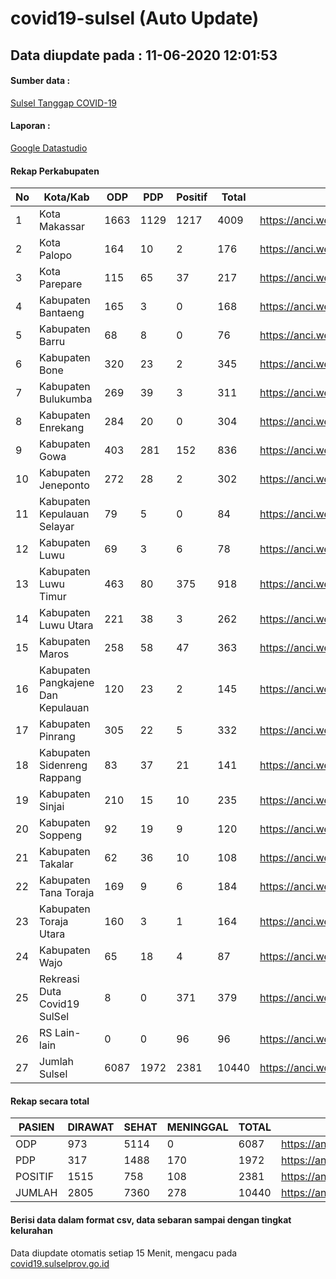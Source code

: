 
# covid19-sulsel (Auto Update)

## Data diupdate pada : 11-06-2020 12:01:53

#### Sumber data :
[Sulsel Tanggap COVID-19](https://covid19.sulselprov.go.id)

#### Laporan :
[Google Datastudio](https://datastudio.google.com/s/jythWGc1j4w)

#### Rekap Perkabupaten 
|No|Kota/Kab|ODP|PDP|Positif|Total|Link|
| --- | --- | --- | --- | --- | --- | --- |
|1|Kota Makassar|1663|1129|1217|4009|https://anci.web.id/cor/kota_makassar|
|2|Kota Palopo|164|10|2|176|https://anci.web.id/cor/kota_palopo|
|3|Kota Parepare|115|65|37|217|https://anci.web.id/cor/kota_parepare|
|4|Kabupaten Bantaeng|165|3|0|168|https://anci.web.id/cor/kabupaten_bantaeng|
|5|Kabupaten Barru|68|8|0|76|https://anci.web.id/cor/kabupaten_barru|
|6|Kabupaten Bone|320|23|2|345|https://anci.web.id/cor/kabupaten_bone|
|7|Kabupaten Bulukumba|269|39|3|311|https://anci.web.id/cor/kabupaten_bulukumba|
|8|Kabupaten Enrekang|284|20|0|304|https://anci.web.id/cor/kabupaten_enrekang|
|9|Kabupaten Gowa|403|281|152|836|https://anci.web.id/cor/kabupaten_gowa|
|10|Kabupaten Jeneponto|272|28|2|302|https://anci.web.id/cor/kabupaten_jeneponto|
|11|Kabupaten Kepulauan Selayar|79|5|0|84|https://anci.web.id/cor/kabupaten_kepulauan_selayar|
|12|Kabupaten Luwu|69|3|6|78|https://anci.web.id/cor/kabupaten_luwu|
|13|Kabupaten Luwu Timur|463|80|375|918|https://anci.web.id/cor/kabupaten_luwu_timur|
|14|Kabupaten Luwu Utara|221|38|3|262|https://anci.web.id/cor/kabupaten_luwu_utara|
|15|Kabupaten Maros|258|58|47|363|https://anci.web.id/cor/kabupaten_maros|
|16|Kabupaten Pangkajene Dan Kepulauan|120|23|2|145|https://anci.web.id/cor/kabupaten_pangkajene_dan_kepulauan|
|17|Kabupaten Pinrang|305|22|5|332|https://anci.web.id/cor/kabupaten_pinrang|
|18|Kabupaten Sidenreng Rappang|83|37|21|141|https://anci.web.id/cor/kabupaten_sidenreng_rappang|
|19|Kabupaten Sinjai|210|15|10|235|https://anci.web.id/cor/kabupaten_sinjai|
|20|Kabupaten Soppeng|92|19|9|120|https://anci.web.id/cor/kabupaten_soppeng|
|21|Kabupaten Takalar|62|36|10|108|https://anci.web.id/cor/kabupaten_takalar|
|22|Kabupaten Tana Toraja|169|9|6|184|https://anci.web.id/cor/kabupaten_tana_toraja|
|23|Kabupaten Toraja Utara|160|3|1|164|https://anci.web.id/cor/kabupaten_toraja_utara|
|24|Kabupaten Wajo|65|18|4|87|https://anci.web.id/cor/kabupaten_wajo|
|25|Rekreasi Duta Covid19 SulSel|8|0|371|379|https://anci.web.id/cor/rekreasi_duta_covid19_sulsel|
|26|RS Lain-lain|0|0|96|96|https://anci.web.id/cor/rs_lain-lain|
|27|Jumlah Sulsel|6087|1972|2381|10440|https://anci.web.id/cor/jumlah_sulsel|

#### Rekap secara total

| PASIEN | DIRAWAT | SEHAT | MENINGGAL | TOTAL | LINK |
| ---- | -------- | ---- | ---- |  ---- | ---- |
| ODP | 973 | 5114 | 0 | 6087 | https://anci.web.id/cor/odp_detail.html |
| PDP | 317 | 1488 | 170 | 1972 | https://anci.web.id/cor/pdp_detail.html |
| POSITIF | 1515 | 758 | 108 | 2381 | https://anci.web.id/cor/positif_detail.html |
| JUMLAH | 2805 | 7360 | 278 | 10440 | https://anci.web.id/cor/jumlah_sulsel/ |

 
#### Berisi data dalam format csv, data sebaran sampai dengan tingkat kelurahan

Data diupdate otomatis setiap 15 Menit, mengacu pada [covid19.sulselprov.go.id](https://covid19.sulselprov.go.id)

